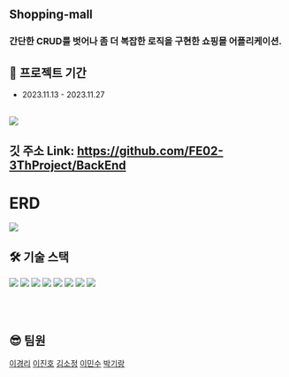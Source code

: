 


## Shopping-mall
### 간단한 CRUD를 벗어나 좀 더 복잡한 로직을 구현한 쇼핑몰 어플리케이션.
## 📆 프로젝트 기간

- 2023.11.13 - 2023.11.27


<br />
<img src="https://file.notion.so/f/f/733d2ec5-944e-43ee-8a68-d090b5cd1a1a/ed237aac-ce64-4d75-a474-71b658dbb554/qqwee.png?id=76928df3-f64b-4075-9d7d-a4437a369c31&table=block&spaceId=733d2ec5-944e-43ee-8a68-d090b5cd1a1a&expirationTimestamp=1713268800000&signature=jdE1eLAMgUZUkSTqizokJG7k6o9AvsuNY38tGbKRDnE&downloadName=qqwee.png
"/>






<br />

## 깃 주소 Link: https://github.com/FE02-3ThProject/BackEnd


# ERD

<img src="https://file.notion.so/f/f/733d2ec5-944e-43ee-8a68-d090b5cd1a1a/0ac4a8c7-075b-449f-9275-0f95bbc41035/Untitled.png?id=74862cc2-1c86-4a70-90ca-a749b150a710&table=block&spaceId=733d2ec5-944e-43ee-8a68-d090b5cd1a1a&expirationTimestamp=1713312000000&signature=ZXz9ZY59bLo3XE1SZOk18uqbX1m4K27_Yg_5wmuJWvU&downloadName=Untitled.png"/>

## 🛠 기술 스택

<div align=left>
  <img src="https://img.shields.io/badge/java-E34F26?style=for-the-badge&logo=java&logoColor=white">
  <img  src="https://img.shields.io/badge/mysql-003545?style=for-the-badge&logo=Mysql&logoColor=white">
  <img src="https://img.shields.io/badge/spring boot-6DB33F?style=for-the-badge&logo=springboot&logoColor=white">
  <img src="https://img.shields.io/badge/springsecurity-6DB33F?style=for-the-badge&logo=springsecurity&logoColor=white">
  <img src="https://img.shields.io/badge/aws ec2-FF9900?style=for-the-badge&logo=amazonec2&logoColor=white">
 <img src="https://img.shields.io/badge/aws rds-527FFF?style=for-the-badge&logo=amazonrds&logoColor=white">
 
 <img src="https://img.shields.io/badge/intellij idea-181717?style=for-the-badge&logo=intellijidea&logoColor=white">
  <img src="https://img.shields.io/badge/github-181717?style=for-the-badge&logo=github&logoColor=white">
  
  
</div>


                                                                                                                                                                 
<br/><br/>



## 😎 팀원
<a href="https://github.com/leekkkrrr">이경리</a>
<a href="https://github.com/sbi03441">이진호</a>
<a href="https://github.com/ZuaBana">김소정</a>
<a href="https://github.com/S-LMS">이민수</a>
<a href="https://github.com/ceciiirang">박기랑</a>

    

